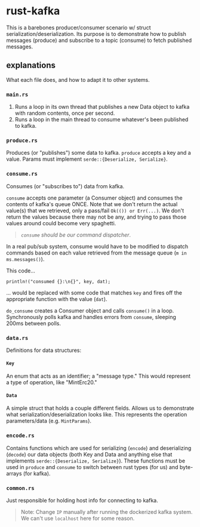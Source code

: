 # rust-kafka

This is a barebones producer/consumer scenario w/ struct serialization/deserialization. Its purpose is to demonstrate how to publish messages (produce) and subscribe to a topic (consume) to fetch published messages.

## explanations

What each file does, and how to adapt it to other systems.

### `main.rs`

1. Runs a loop in its own thread that publishes a new Data object to kafka with random contents, once per second.
2. Runs a loop in the main thread to consume whatever's been published to kafka.

### `produce.rs`

Produces (or "publishes") some data to kafka. `produce` accepts a key and a value. Params must implement `serde::{Deserialize, Serialize}`.

### `consume.rs`

Consumes (or "subscribes to") data from kafka.

`consume` accepts one parameter (a Consumer object) and consumes the contents of kafka's queue ONCE. Note that we don't return the actual value(s) that we retrieved, only a pass/fail `Ok(()) or Err(...)`. We don't return the values because there may not be any, and trying to pass those values around could become very spaghetti.

> _`consume` should be our command dispatcher_.

In a real pub/sub system, consume would have to be modified to dispatch commands based on each value retrieved from the message queue (`m in ms.messages()`).

This code...

```
println!("consumed {}:\n{}", key, dat);
```

... would be replaced with some code that matches `key` and fires off the appropriate function with the value (`dat`).

`do_consume` creates a Consumer object and calls `consume()` in a loop. Synchronously polls kafka and handles errors from `consume`, sleeping 200ms between polls.

### `data.rs`

Definitions for data structures:

#### `Key`

An enum that acts as an identifier; a "message type." This would represent a type of operation, like "MintErc20."

#### `Data`

A simple struct that holds a couple different fields. Allows us to demonstrate what serialization/deserialization looks like. This represents the operation parameters/data (e.g. `MintParams`).

### `encode.rs`

Contains functions which are used for serializing (`encode`) and deserializing (`decode`) our data objects (both Key and Data and anything else that implements `serde::{Deserialize, Serialize}`). These functions must be used in `produce` and `consume` to switch between rust types (for us) and byte-arrays (for kafka).

### `common.rs`

Just responsible for holding host info for connecting to kafka.

> Note: Change `IP` manually after running the dockerized kafka system. We can't use `localhost` here for some reason.
